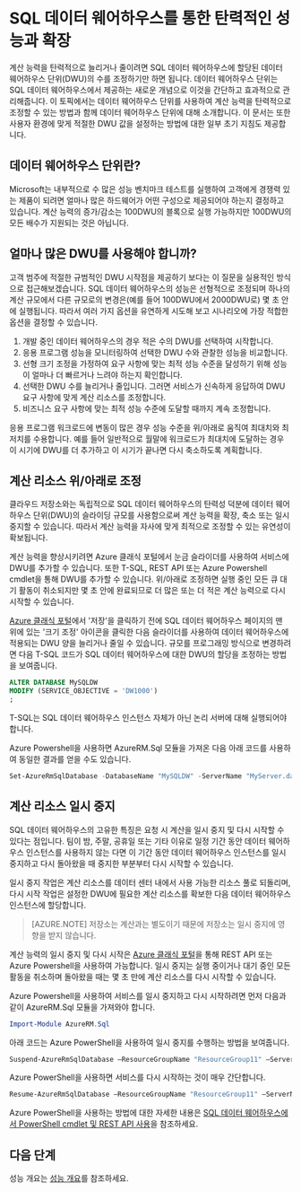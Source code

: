 <properties
   pageTitle="SQL 데이터 웨어하우스를 통한 탄력적인 성능과 확장| Microsoft Azure"
   description="데이터 웨어하우스 단위를 사용하여 계산 리소스를 증가/축소하면서 SQL 데이터 웨어하우스의 탄력성에 대해 이해합니다. 코드 예제가 제공됩니다."
   services="sql-data-warehouse"
   documentationCenter="NA"
   authors="TwoUnder"
   manager="barbkess"
   editor=""/>

<tags
   ms.service="sql-data-warehouse"
   ms.devlang="NA"
   ms.topic="article"
   ms.tgt_pltfrm="NA"
   ms.workload="data-services"
   ms.date="03/29/2016"
   ms.author="nicw;jrj;mausher;barbkess;sonyama"/>

# SQL 데이터 웨어하우스를 통한 탄력적인 성능과 확장
계산 능력을 탄력적으로 늘리거나 줄이려면 SQL 데이터 웨어하우스에 할당된 데이터 웨어하우스 단위(DWU)의 수를 조정하기만 하면 됩니다. 데이터 웨어하우스 단위는 SQL 데이터 웨어하우스에서 제공하는 새로운 개념으로 이것을 간단하고 효과적으로 관리해줍니다. 이 토픽에서는 데이터 웨어하우스 단위를 사용하여 계산 능력을 탄력적으로 조정할 수 있는 방법과 함께 데이터 웨어하우스 단위에 대해 소개합니다. 이 문서는 또한 사용자 환경에 맞게 적절한 DWU 값을 설정하는 방법에 대한 일부 초기 지침도 제공합니다.

## 데이터 웨어하우스 단위란?
Microsoft는 내부적으로 수 많은 성능 벤치마크 테스트를 실행하여 고객에게 경쟁력 있는 제품이 되려면 얼마나 많은 하드웨어가 어떤 구성으로 제공되어야 하는지 결정하고 있습니다. 계산 능력의 증가/감소는 100DWU의 블록으로 실행 가능하지만 100DWU의 모든 배수가 지원되는 것은 아닙니다.

## 얼마나 많은 DWU를 사용해야 합니까?
고객 범주에 적절한 규범적인 DWU 시작점을 제공하기 보다는 이 질문을 실용적인 방식으로 접근해보겠습니다. SQL 데이터 웨어하우스의 성능은 선형적으로 조정되며 하나의 계산 규모에서 다른 규모로의 변경은(예를 들어 100DWU에서 2000DWU로) 몇 초 안에 실행됩니다. 따라서 여러 가지 옵션을 유연하게 시도해 보고 시나리오에 가장 적합한 옵션을 결정할 수 있습니다.

1. 개발 중인 데이터 웨어하우스의 경우 적은 수의 DWU를 선택하여 시작합니다.
2. 응용 프로그램 성능을 모니터링하여 선택한 DWU 수와 관찰한 성능을 비교합니다.
3. 선형 크기 조정을 가정하여 요구 사항에 맞는 최적 성능 수준을 달성하기 위해 성능이 얼마나 더 빠르거나 느려야 하는지 확인합니다.
4. 선택한 DWU 수를 늘리거나 줄입니다. 그러면 서비스가 신속하게 응답하여 DWU 요구 사항에 맞게 계산 리소스를 조정합니다.
5. 비즈니스 요구 사항에 맞는 최적 성능 수준에 도달할 때까지 계속 조정합니다.

응용 프로그램 워크로드에 변동이 많은 경우 성능 수준을 위/아래로 움직여 최대치와 최저치를 수용합니다. 예를 들어 일반적으로 월말에 워크로드가 최대치에 도달하는 경우 이 시기에 DWU를 더 추가하고 이 시기가 끝나면 다시 축소하도록 계획합니다.

## 계산 리소스 위/아래로 조정
클라우드 저장소와는 독립적으로 SQL 데이터 웨어하우스의 탄력성 덕분에 데이터 웨어하우스 단위(DWU)의 슬라이딩 규모를 사용함으로써 계산 능력을 확장, 축소 또는 일시 중지할 수 있습니다. 따라서 계산 능력을 자사에 맞게 최적으로 조정할 수 있는 유연성이 확보됩니다.

계산 능력을 향상시키려면 Azure 클래식 포털에서 눈금 슬라이더를 사용하여 서비스에 DWU를 추가할 수 있습니다. 또한 T-SQL, REST API 또는 Azure Powershell cmdlet을 통해 DWU를 추가할 수 있습니다. 위/아래로 조정하면 실행 중인 모든 큐 대기 활동이 취소되지만 몇 초 안에 완료되므로 더 많은 또는 더 적은 계산 능력으로 다시 시작할 수 있습니다.

[Azure 클래식 포털][]에서 '저장'을 클릭하기 전에 SQL 데이터 웨어하우스 페이지의 맨 위에 있는 '크기 조정' 아이콘을 클릭한 다음 슬라이더를 사용하여 데이터 웨어하우스에 적용되는 DWU 양을 늘리거나 줄일 수 있습니다. 규모를 프로그래밍 방식으로 변경하려면 다음 T-SQL 코드가 SQL 데이터 웨어하우스에 대한 DWU의 할당을 조정하는 방법을 보여줍니다.

```sql
ALTER DATABASE MySQLDW
MODIFY (SERVICE_OBJECTIVE = 'DW1000')
;
```
T-SQL는 SQL 데이터 웨어하우스 인스턴스 자체가 아닌 논리 서버에 대해 실행되어야 합니다.

Azure Powershell을 사용하면 AzureRM.Sql 모듈을 가져온 다음 아래 코드를 사용하여 동일한 결과를 얻을 수도 있습니다.

```Powershell
Set-AzureRmSqlDatabase -DatabaseName "MySQLDW" -ServerName "MyServer.database.windows.net" -RequestedServiceObjectiveName "DW1000"
```

## 계산 리소스 일시 중지
SQL 데이터 웨어하우스의 고유한 특징은 요청 시 계산을 일시 중지 및 다시 시작할 수 있다는 점입니다. 팀이 밤, 주말, 공휴일 또는 기타 이유로 일정 기간 동안 데이터 웨어하우스 인스턴스를 사용하지 않는 다면 이 기간 동안 데이터 웨어하우스 인스턴스를 일시 중지하고 다시 돌아왔을 때 중지한 부분부터 다시 시작할 수 있습니다.

일시 중지 작업은 계산 리소스를 데이터 센터 내에서 사용 가능한 리소스 풀로 되돌리며, 다시 시작 작업은 설정한 DWU에 필요한 계산 리소스를 확보한 다음 데이터 웨어하우스 인스턴스에 할당합니다.

> [AZURE.NOTE] 저장소는 계산과는 별도이기 때문에 저장소는 일시 중지에 영향을 받지 않습니다.

계산 능력의 일시 중지 및 다시 시작은 [Azure 클래식 포털][]을 통해 REST API 또는 Azure Powershell을 사용하여 가능합니다. 일시 중지는 실행 중이거나 대기 중인 모든 활동을 취소하며 돌아왔을 때는 몇 초 만에 계산 리소스를 다시 시작할 수 있습니다.

Azure Powershell을 사용하여 서비스를 일시 중지하고 다시 시작하려면 먼저 다음과 같이 AzureRM.Sql 모듈을 가져와야 합니다.

```Powershell
Import-Module AzureRM.Sql
```

아래 코드는 Azure PowerShell을 사용하여 일시 중지를 수행하는 방법을 보여줍니다.

```Powershell
Suspend-AzureRmSqlDatabase –ResourceGroupName "ResourceGroup11" –ServerName "Server01" –DatabaseName "Database02"
```

Azure PowerShell을 사용하면 서비스를 다시 시작하는 것이 매우 간단합니다.

```Powershell
Resume-AzureRmSqlDatabase –ResourceGroupName "ResourceGroup11" –ServerName "Server01" –DatabaseName "Database02"
```

Azure PowerShell을 사용하는 방법에 대한 자세한 내용은 [SQL 데이터 웨어하우스에서 PowerShell cmdlet 및 REST API 사용][]을 참조하세요.

## 다음 단계
성능 개요는 [성능 개요][]를 참조하세요.

<!--Image references-->

<!--Article references-->
[성능 개요]: sql-data-warehouse-overview-performance.md
[SQL 데이터 웨어하우스에서 PowerShell cmdlet 및 REST API 사용]: sql-data-warehouse-reference-powershell-cmdlets.md

<!--MSDN references-->


<!--Other Web references-->

[Azure 클래식 포털]: http://portal.azure.com/

<!---HONumber=AcomDC_0406_2016-->